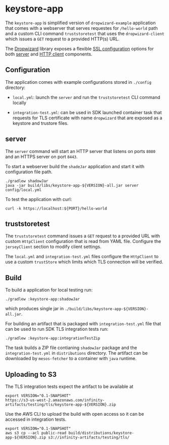 # keystore-app

The `keystore-app` is simplified version of `dropwizard-example` application
that comes with a webserver that serves requestes for `/hello-world` path
and a custom CLI command `truststoretest` that uses the `dropwizard-client`
which issues a `GET` request to a provided HTTP(s) URL.

The [Dropwizard](http://www.dropwizard.io) library exposes a flexible
[SSL configuration](http://www.dropwizard.io/1.1.2/docs/manual/core.html#ssl)
options for both [server](http://www.dropwizard.io/1.1.2/docs/manual/configuration.html#https)
and [HTTP client](http://www.dropwizard.io/1.1.2/docs/manual/configuration.html#tls) components.

## Configuration

The application comes with example configurations stored in `./config`
directory:

- `local.yml`: launch the `server` and run the `truststoretest` CLI command
  locally

- `integration-test.yml`: can be used in SDK launched container task that
  requests for TLS certificate with name `dropwizard` that are exposed as a
  keystore and trustore files.

## server

The `server` command will start an HTTP server that listens on ports `8080` and
an HTTPS server on port `8443`.

To start a webserver build the `shadeJar` application and start it with
configuration file path.

```
./gradlew shadowJar
java -jar build/libs/keystore-app-${VERSION}-all.jar server config/local.yml
```

To test the application with curl:

```
curl -k https://localhost:${PORT}/hello-world
```

## truststoretest

The `truststoretest` command issues a `GET` request to a provided URL with
custom `HttpClient` configuration that is read from YAML file. Configure
the `jerseyClient` section to modify client settings.

The `local.yml` and `integration-test.yml` files configure the `HttpClient`
to use a custom `trustStore` which limits which TLS connection will be verified.

## Build

To build a application for local testing run:

```
./gradlew :keystore-app:shadowJar
```

which produces single jar in `./build/libs/keystore-app-${VERSION}-all.jar`.

For building an artifact that is packaged with `integration-test.yml` file
that can be used to run SDK TLS integration tests run:

```
./gradlew :keystore-app:integrationTestZip
```

The task builds a ZIP file contianing `shadowJar` package and the
`integration-test.yml` in `distributions` directory. The artifact can be
downloaded by `mesos-fetcher` to a container with `java` runtime.

## Uploading to S3

The TLS integration tests expect the artifact to be available at

```
export VERSION="0.1-SNAPSHOT"
https://s3-us-west-2.amazonaws.com/infinity-artifacts/testing/tls/keystore-app-${VERSION}.zip
```

Use the AWS CLI to upload the build with open access so it can be accessed
in integration tests.

```
export VERSION="0.1-SNAPSHOT"
aws s3 cp --acl public-read build/distributions/keystore-app-${VERSION}.zip s3://infinity-artifacts/testing/tls/
```
